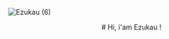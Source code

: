 ![Ezukau (6)](https://user-images.githubusercontent.com/105425952/196008671-d05dcbbd-dbad-464d-b85a-44400b8dbc4e.png)


<p align="center">
# Hi, i'am Ezukau !
</p>
